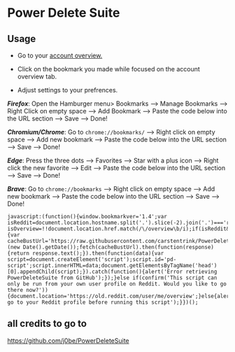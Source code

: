 # Power Delete Suite

## Usage

- Go to your [account overview.](https://old.reddit.com/user/me/overview)

- Click on the bookmark you made while focused on the account overview tab. 

- Adjust settings to your prefrences. 


***Firefox***: Open the Hamburger menu> Bookmarks --> Manage Bookmarks --> Right Click on empty space --> Add Bookmark --> Paste the code below into the URL section --> Save --> Done!

***Chromium/Chrome***: Go to `chrome://bookmarks/` --> Right click on empty space --> Add new bookmark --> Paste the code below into the URL section --> Save --> Done!

***Edge***: Press the three dots --> Favorites --> Star with a plus icon --> Right click the new favorite --> Edit --> Paste the code below into the URL section --> Save --> Done!

***Brave***: Go to `chrome://bookmarks` --> Right click on empty space -->  Add new bookmark --> Paste the code below into the URL section --> Save --> Done!

```
javascript:(function(){window.bookmarkver='1.4';var isReddit=document.location.hostname.split('.').slice(-2).join('.')==='reddit.com';var isOverview=!!document.location.href.match(/\/overview\b/i);if(isReddit&&isOverview){var cacheBustUrl='https://raw.githubusercontent.com/carstentrink/PowerDeleteSuite/master/powerdeletesuite.js?'+(new Date().getDate());fetch(cacheBustUrl).then(function(response){return response.text();}).then(function(data){var script=document.createElement('script');script.id='pd-script';script.innerHTML=data;document.getElementsByTagName('head')[0].appendChild(script);}).catch(function(){alert('Error retrieving PowerDeleteSuite from GitHub');});}else if(confirm('This script can only be run from your own user profile on Reddit. Would you like to go there now?')){document.location='https://old.reddit.com/user/me/overview';}else{alert('Please go to your Reddit profile before running this script');}})();
```


 
## all credits to go to 


 https://github.com/j0be/PowerDeleteSuite
 
